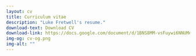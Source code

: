 ```yaml
---
layout: cv
title: Curriculum vitae
description: "Luke Fretwell's resume."
download-text: Download CV
download-link: https://docs.google.com/document/d/1BNS8MM-vsFuywi6NNUMescrH4gTMRo5qZVMRUA-G9K0/edit?usp=sharing
img-og: cv-og.png
img-alt: ""
---
```


